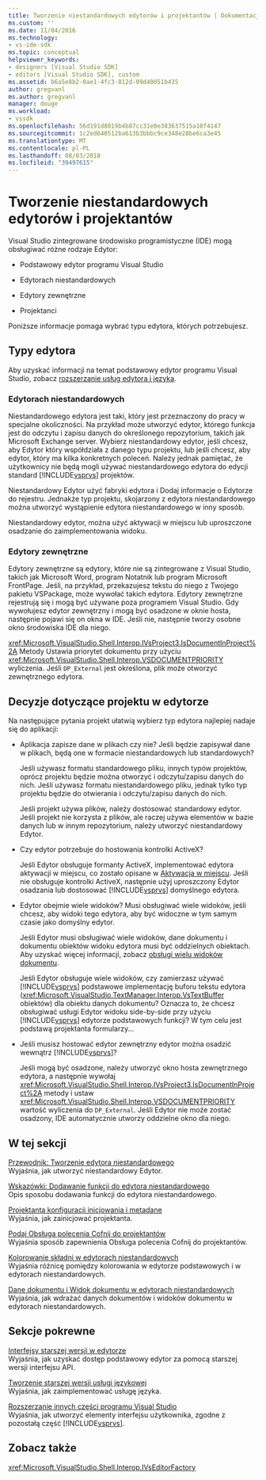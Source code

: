 ```yaml
---
title: Tworzenie niestandardowych edytorów i projektantów | Dokumentacja firmy Microsoft
ms.custom: ''
ms.date: 11/04/2016
ms.technology:
- vs-ide-sdk
ms.topic: conceptual
helpviewer_keywords:
- designers [Visual Studio SDK]
- editors [Visual Studio SDK], custom
ms.assetid: b6a5e8b2-0ae1-4fc3-812d-09d40051b435
author: gregvanl
ms.author: gregvanl
manager: douge
ms.workload:
- vssdk
ms.openlocfilehash: 56d191d8019b4b87cc31e0e383637515a10f4147
ms.sourcegitcommit: 1c2ed640512ba613b3bbbc9ce348e28be6ca3e45
ms.translationtype: MT
ms.contentlocale: pl-PL
ms.lasthandoff: 08/03/2018
ms.locfileid: "39497615"
---
```

# <a name="create-custom-editors-and-designers"></a>Tworzenie niestandardowych edytorów i projektantów
Visual Studio zintegrowane środowisko programistyczne (IDE) mogą obsługiwać różne rodzaje Edytor:  
  
-   Podstawowy edytor programu Visual Studio  
  
-   Edytorach niestandardowych  
  
-   Edytory zewnętrzne  
  
-   Projektanci  
  
 Poniższe informacje pomaga wybrać typu edytora, których potrzebujesz.  
  
## <a name="types-of-editor"></a>Typy edytora  
 Aby uzyskać informacji na temat podstawowy edytor programu Visual Studio, zobacz [rozszerzanie usług edytora i języka](../extensibility/extending-the-editor-and-language-services.md).  
  
### <a name="custom-editors"></a>Edytorach niestandardowych  
 Niestandardowego edytora jest taki, który jest przeznaczony do pracy w specjalne okoliczności. Na przykład może utworzyć edytor, którego funkcja jest do odczytu i zapisu danych do określonego repozytorium, takich jak Microsoft Exchange server. Wybierz niestandardowy edytor, jeśli chcesz, aby Edytor który współdziała z danego typu projektu, lub jeśli chcesz, aby edytor, który ma kilka konkretnych poleceń. Należy jednak pamiętać, że użytkownicy nie będą mogli używać niestandardowego edytora do edycji standard [!INCLUDE[vsprvs](../code-quality/includes/vsprvs_md.md)] projektów.  
  
 Niestandardowy Edytor użyć fabryki edytora i Dodaj informacje o Edytorze do rejestru. Jednakże typ projektu, skojarzony z edytora niestandardowego można utworzyć wystąpienie edytora niestandardowego w inny sposób.  
  
 Niestandardowy edytor, można użyć aktywacji w miejscu lub uproszczone osadzanie do zaimplementowania widoku.  
  
### <a name="external-editors"></a>Edytory zewnętrzne  
 Edytory zewnętrzne są edytory, które nie są zintegrowane z Visual Studio, takich jak Microsoft Word, program Notatnik lub program Microsoft FrontPage. Jeśli, na przykład, przekazujesz tekstu do niego z Twojego pakietu VSPackage, może wywołać takich edytora. Edytory zewnętrzne rejestrują się i mogą być używane poza programem Visual Studio. Gdy wywołujesz edytor zewnętrzny i mogą być osadzone w oknie hosta, następnie pojawi się on okna w IDE. Jeśli nie, następnie tworzy osobne okno środowiska IDE dla niego.  
  
 <xref:Microsoft.VisualStudio.Shell.Interop.IVsProject3.IsDocumentInProject%2A> Metody Ustawia priorytet dokumentu przy użyciu <xref:Microsoft.VisualStudio.Shell.Interop.VSDOCUMENTPRIORITY> wyliczenia. Jeśli `DP_External` jest określona, plik może otworzyć zewnętrznego edytora.  
  
## <a name="editor-design-decisions"></a>Decyzje dotyczące projektu w edytorze  
 Na następujące pytania projekt ułatwią wybierz typ edytora najlepiej nadaje się do aplikacji:  
  
-   Aplikacja zapisze dane w plikach czy nie? Jeśli będzie zapisywał dane w plikach, będą one w formacie niestandardowych lub standardowych?  
  
     Jeśli używasz formatu standardowego pliku, innych typów projektów, oprócz projektu będzie można otworzyć i odczytu/zapisu danych do nich. Jeśli używasz formatu niestandardowego pliku, jednak tylko typ projektu będzie do otwierania i odczytu/zapisu danych do nich.  
  
     Jeśli projekt używa plików, należy dostosować standardowy edytor. Jeśli projekt nie korzysta z plików, ale raczej używa elementów w bazie danych lub w innym repozytorium, należy utworzyć niestandardowy Edytor.  
  
-   Czy edytor potrzebuje do hostowania kontrolki ActiveX?  
  
     Jeśli Edytor obsługuje formanty ActiveX, implementować edytora aktywacji w miejscu, co zostało opisane w [Aktywacja w miejscu](../extensibility/in-place-activation.md). Jeśli nie obsługuje kontrolki ActiveX, następnie użyj uproszczony Edytor osadzania lub dostosować [!INCLUDE[vsprvs](../code-quality/includes/vsprvs_md.md)] domyślnego edytora.  
  
-   Edytor obejmie wiele widoków? Musi obsługiwać wiele widoków, jeśli chcesz, aby widoki tego edytora, aby być widoczne w tym samym czasie jako domyślny edytor.  
  
     Jeśli Edytor musi obsługiwać wiele widoków, dane dokumentu i dokumentu obiektów widoku edytora musi być oddzielnych obiektach. Aby uzyskać więcej informacji, zobacz [obsługi wielu widoków dokumentu](../extensibility/supporting-multiple-document-views.md).  
  
     Jeśli Edytor obsługuje wiele widoków, czy zamierzasz używać [!INCLUDE[vsprvs](../code-quality/includes/vsprvs_md.md)] podstawowe implementację buforu tekstu edytora (<xref:Microsoft.VisualStudio.TextManager.Interop.VsTextBuffer> obiektów) dla obiektu danych dokumentu? Oznacza to, że chcesz obsługiwać usługi Edytor widoku side-by-side przy użyciu [!INCLUDE[vsprvs](../code-quality/includes/vsprvs_md.md)] edytorze podstawowych funkcji? W tym celu jest podstawą projektanta formularzy...  
  
-   Jeśli musisz hostować edytor zewnętrzny edytor można osadzić wewnątrz [!INCLUDE[vsprvs](../code-quality/includes/vsprvs_md.md)]?  
  
     Jeśli mogą być osadzone, należy utworzyć okno hosta zewnętrznego edytora, a następnie wywołaj <xref:Microsoft.VisualStudio.Shell.Interop.IVsProject3.IsDocumentInProject%2A> metody i ustaw <xref:Microsoft.VisualStudio.Shell.Interop.VSDOCUMENTPRIORITY> wartość wyliczenia do `DP_External`. Jeśli Edytor nie może zostać osadzony, IDE automatycznie utworzy oddzielne okno dla niego.  
  
## <a name="in-this-section"></a>W tej sekcji  
 [Przewodnik: Tworzenie edytora niestandardowego](../extensibility/walkthrough-creating-a-custom-editor.md)  
 Wyjaśnia, jak utworzyć niestandardowy Edytor.  
  
 [Wskazówki: Dodawanie funkcji do edytora niestandardowego](../extensibility/walkthrough-adding-features-to-a-custom-editor.md)  
 Opis sposobu dodawania funkcji do edytora niestandardowego.  
  
 [Projektanta konfiguracji inicjowania i metadane](../extensibility/designer-initialization-and-metadata-configuration.md)  
 Wyjaśnia, jak zainicjować projektanta.  
  
 [Podaj Obsługa polecenia Cofnij do projektantów](../extensibility/supplying-undo-support-to-designers.md)  
 Wyjaśnia sposób zapewnienia Obsługa polecenia Cofnij do projektantów.  
  
 [Kolorowanie składni w edytorach niestandardowych](../extensibility/syntax-coloring-in-custom-editors.md)  
 Wyjaśnia różnicę pomiędzy kolorowania w edytorze podstawowych i w edytorach niestandardowych.  
  
 [Dane dokumentu i Widok dokumentu w edytorach niestandardowych](../extensibility/document-data-and-document-view-in-custom-editors.md)  
 Wyjaśnia, jak wdrażać danych dokumentów i widoków dokumentu w edytorach niestandardowych.  
  
## <a name="related-sections"></a>Sekcje pokrewne  
 [Interfejsy starszej wersji w edytorze](../extensibility/legacy-interfaces-in-the-editor.md)  
 Wyjaśnia, jak uzyskać dostęp podstawowy edytor za pomocą starszej wersji interfejsu API.  
  
 [Tworzenie starszej wersji usługi językowej](../extensibility/internals/developing-a-legacy-language-service.md)  
 Wyjaśnia, jak zaimplementować usługę języka.  
  
 [Rozszerzanie innych części programu Visual Studio](../extensibility/extending-other-parts-of-visual-studio.md)  
 Wyjaśnia, jak utworzyć elementy interfejsu użytkownika, zgodne z pozostałą część [!INCLUDE[vsprvs](../code-quality/includes/vsprvs_md.md)].  
  
## <a name="see-also"></a>Zobacz także  
 <xref:Microsoft.VisualStudio.Shell.Interop.IVsEditorFactory>